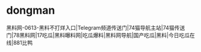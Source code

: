 # dongman
黑料网-0613-黑料不打烊入口|Telegram频道传送门|74猫导航主站|74猫传送门|78黑料网|17吃瓜|黑料曝料网|吃瓜爆料|黑料网导航|国产吃瓜|黑料|今日吃瓜在线|881比鸭
